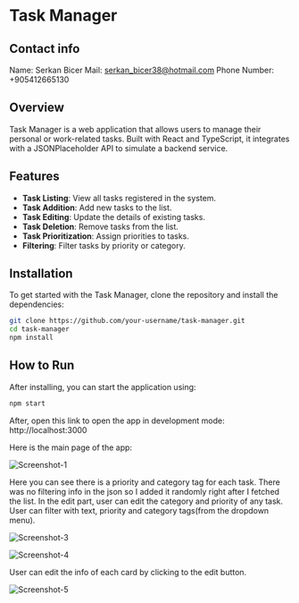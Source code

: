 # Task Manager

## Contact info
Name: Serkan Bicer
Mail: serkan_bicer38@hotmail.com
Phone Number: +905412665130

## Overview

Task Manager is a web application that allows users to manage their personal or work-related tasks. Built with React and TypeScript, it integrates with a JSONPlaceholder API to simulate a backend service.

## Features

- **Task Listing**: View all tasks registered in the system.
- **Task Addition**: Add new tasks to the list.
- **Task Editing**: Update the details of existing tasks.
- **Task Deletion**: Remove tasks from the list.
- **Task Prioritization**: Assign priorities to tasks.
- **Filtering**: Filter tasks by priority or category.

## Installation

To get started with the Task Manager, clone the repository and install the dependencies:

```bash
git clone https://github.com/your-username/task-manager.git
cd task-manager
npm install
```

## How to Run

After installing, you can start the application using:

```bash
npm start
```

After, open this link to open the app in development mode: http://localhost:3000

Here is the main page of the app:

![Screenshot-1](https://github.com/stroupp/task-manager/assets/69280409/9d6308b7-1542-41e5-8140-d173b80b2910)

Here you can see there is a priority and category tag for each task. There was no filtering info in the json so I added it randomly right after I fetched the list.
In the edit part, user can edit the category and priority of any task. User can filter with text, priority and category tags(from the dropdown menu). 

![Screenshot-3](https://github.com/stroupp/task-manager/assets/69280409/c2a9d718-ab6a-4499-8cef-189c90c80738)

![Screenshot-4](https://github.com/stroupp/task-manager/assets/69280409/470f33eb-b9c2-4c66-84e2-965e1dcb6930)


User can edit the info of each card by clicking to the edit button.

![Screenshot-5](https://github.com/stroupp/task-manager/assets/69280409/311e3d07-95bc-4b1a-ba71-64dce9d352bd)



 


